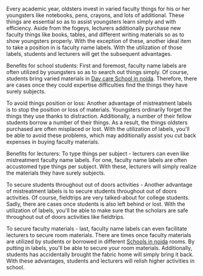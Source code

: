 Every academic year, oldsters invest in varied faculty things for his or her youngsters like notebooks, pens, crayons, and lots of additional. These things are essential so as to assist youngsters learn simply and with efficiency. Aside from the fogeys, lecturers additionally purchase new faculty things like books, tables, and different writing materials so as to show youngsters properly. With the exception of these, another ideal item to take a position in is faculty name labels. With the utilization of those labels, students and lecturers will get the subsequent advantages.

Benefits for school students:
First and foremost, faculty name labels are often utilized by youngsters so as to search out things simply. Of course, students bring varied materials in <a href=”http://www.ramagyaschool.com/extended-day-care/”>Day care School in noida</a>. Therefore, there are cases once they could expertise difficulties find the things they have surely subjects.

To avoid things position or loss:
Another advantage of mistreatment labels is to stop the position or loss of materials. Youngsters ordinarily forget the things they use thanks to distraction. Additionally, a number of their fellow students borrow a number of their things. As a result, the things oldsters purchased are often misplaced or lost. With the utilization of labels, you'll be able to avoid these problems, which may additionally assist you cut back expenses in buying faculty materials.

Benefits for lecturers:
To type things per subject - lecturers can even like mistreatment faculty name labels. For one, faculty name labels are often accustomed type things per subject. With these, lecturers will simply realize the materials they have surely subjects.

To secure students throughout out of doors activities - Another advantage of mistreatment labels is to secure students throughout out of doors activities. Of course, fieldtrips are very talked-about for college students. Sadly, there are cases once students is also left behind or lost. With the utilization of labels, you'll be able to make sure that the scholars are safe throughout out of doors activities like fieldtrips.

To secure faculty materials - last, faculty name labels can even facilitate lecturers to secure room materials. There are times once faculty materials are utilized by students or borrowed in different <a href=”http://www.ramagyaschool.com/”>Schools in noida</a> rooms. By putting in labels, you'll be able to secure your room materials. Additionally, students has accidentally brought the fabric home will simply bring it back.
With these advantages, students and lecturers will relish higher activities in school.
